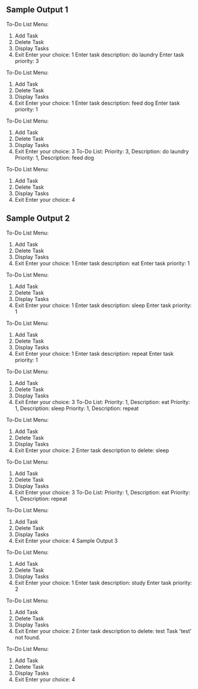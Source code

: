 ## Sample Output 1


To-Do List Menu:
1. Add Task
2. Delete Task
3. Display Tasks
4. Exit
Enter your choice: 1
Enter task description: do laundry
Enter task priority: 3

To-Do List Menu:
1. Add Task
2. Delete Task
3. Display Tasks
4. Exit
Enter your choice: 1
Enter task description: feed dog
Enter task priority: 1

To-Do List Menu:
1. Add Task
2. Delete Task
3. Display Tasks
4. Exit
Enter your choice: 3
To-Do List:
Priority: 3, Description: do laundry
Priority: 1, Description: feed dog

To-Do List Menu:
1. Add Task
2. Delete Task
3. Display Tasks
4. Exit
Enter your choice: 4


## Sample Output 2


To-Do List Menu:
1. Add Task
2. Delete Task
3. Display Tasks
4. Exit
Enter your choice: 1
Enter task description: eat
Enter task priority: 1

To-Do List Menu:
1. Add Task
2. Delete Task
3. Display Tasks
4. Exit
Enter your choice: 1
Enter task description: sleep
Enter task priority: 1

To-Do List Menu:
1. Add Task
2. Delete Task
3. Display Tasks
4. Exit
Enter your choice: 1
Enter task description: repeat
Enter task priority: 1

To-Do List Menu:
1. Add Task
2. Delete Task
3. Display Tasks
4. Exit
Enter your choice: 3
To-Do List:
Priority: 1, Description: eat
Priority: 1, Description: sleep
Priority: 1, Description: repeat

To-Do List Menu:
1. Add Task
2. Delete Task
3. Display Tasks
4. Exit
Enter your choice: 2
Enter task description to delete: sleep

To-Do List Menu:
1. Add Task
2. Delete Task
3. Display Tasks
4. Exit
Enter your choice: 3
To-Do List:
Priority: 1, Description: eat
Priority: 1, Description: repeat

To-Do List Menu:
1. Add Task
2. Delete Task
3. Display Tasks
4. Exit
Enter your choice: 4
Sample Output 3


To-Do List Menu:
1. Add Task
2. Delete Task
3. Display Tasks
4. Exit
Enter your choice: 1
Enter task description: study
Enter task priority: 2

To-Do List Menu:
1. Add Task
2. Delete Task
3. Display Tasks
4. Exit
Enter your choice: 2
Enter task description to delete: test
Task 'test' not found.

To-Do List Menu:
1. Add Task
2. Delete Task
3. Display Tasks
4. Exit
Enter your choice: 4